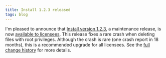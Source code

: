 ```yaml
---
title: Install 1.2.3 released
tags: blog
---
```


I'm pleased to announce that [Install version 1.2.3](http://wincent.dev/a/products/install/), a maintenance release, is now [available to licensees](http://wincent.dev/a/products/install/download/). This release fixes a rare crash when deleting files with root privileges. Although the crash is rare (one crash report in 18 months), this is a recommended upgrade for all licensees. See the [full change history](http://wincent.dev/a/products/install/history/) for more details.
